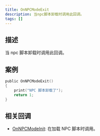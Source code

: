 ```yaml
---
title: OnNPCModeExit
description: 当npc脚本卸载时调用此回调。
tags: []
---
```


## 描述

当 npc 脚本卸载时调用此回调。

## 案例

```c
public OnNPCModeExit()
{
    print("NPC 脚本卸载了");
    return 1;
}
```

## 相关回调

- [OnNPCModeInit](../callbacks/OnNPCModeInit): 在加载 NPC 脚本时调用。
